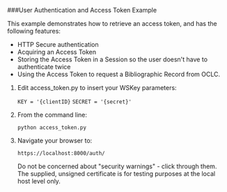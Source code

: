 ###User Authentication and Access Token Example

This example demonstrates how to retrieve an access token, and has the following features:
* HTTP Secure authentication
* Acquiring an Access Token
* Storing the Access Token in a Session so the user doesn't have to authenticate twice
* Using the Access Token to request a Bibliographic Record from OCLC.

1. Edit access_token.py to insert your WSKey parameters:

   `KEY = '{clientID}`
   `SECRET = '{secret}'`

1. From the command line:

    `python access_token.py`

1. Navigate your browser to:

    `https://localhost:8000/auth/`

    Do not be concerned about "security warnings" - click through them. The supplied, unsigned certificate is for
    testing purposes at the local host level only.
